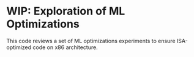 # WIP: Exploration of ML Optimizations

This code reviews a set of ML optimizations experiments to ensure ISA-optimized code on x86 architecture.